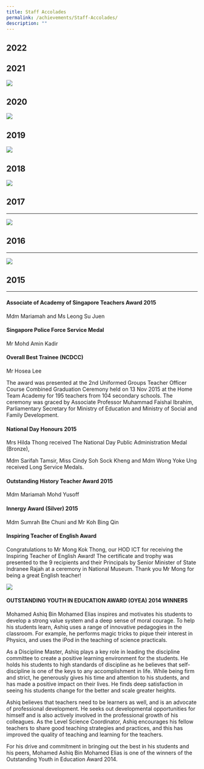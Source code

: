 ```yaml
---
title: Staff Accolades
permalink: /achievements/Staff-Accolades/
description: ""
---
```

## 2022

## 2021
![](/images/2021staff.png)

## 2020

![](/images/2020staff.png)

## 2019

![](/images/2019staff.png)

## 2018

![](/images/2018staff.png)

## 2017
----
![](/images/2017staff.png)

## 2016
----
![](/images/2016staff.png)

## 2015
----

#### **Associate of Academy of Singapore Teachers Award 2015**

Mdm Mariamah and Ms Leong Su Juen

  

#### **Singapore Police Force Service Medal**

Mr Mohd Amin Kadir

  

#### **Overall Best Trainee (NCDCC)**

Mr Hosea Lee 

The award was presented at the 2nd Uniformed Groups Teacher Officer Course Combined Graduation Ceremony held on 13 Nov 2015 at the Home Team Academy for 195 teachers from 104 secondary schools. The ceremony was graced by Associate Professor Muhammad Faishal Ibrahim, Parliamentary Secretary for Ministry of Education and Ministry of Social and Family Development. 

#### **National Day Honours 2015**

Mrs Hilda Thong received The National Day Public Administration Medal (Bronze),

Mdm Sarifah Tamsir, Miss Cindy Soh Sock Kheng and Mdm Wong Yoke Ung received Long Service Medals. 

#### **Outstanding History Teacher Award 2015**

Mdm Mariamah Mohd Yusoff

#### **Innergy Award (Silver) 2015**

Mdm Sumrah Bte Chuni and Mr Koh Bing Qin

#### **Inspiring Teacher of English Award**

Congratulations to Mr Mong Kok Thong, our HOD ICT for receiving the Inspiring Teacher of English Award! The certificate and trophy was presented to the 9 recipients and their Principals by Senior Minister of State Indranee Rajah at a ceremony in National Museum. Thank you Mr Mong for being a great English teacher!

![](/images/mr%20mong.jpg)

#### OUTSTANDING YOUTH IN EDUCATION AWARD (OYEA) 2014 WINNERS

Mohamed Ashiq Bin Mohamed Elias inspires and motivates his students to develop a strong value system and a deep sense of moral courage. To help his students learn, Ashiq uses a range of innovative pedagogies in the classroom. For example, he performs magic tricks to pique their interest in Physics, and uses the iPod in the teaching of science practicals.

  

As a Discipline Master, Ashiq plays a key role in leading the discipline committee to create a positive learning environment for the students. He holds his students to high standards of discipline as he believes that self-discipline is one of the keys to any accomplishment in life. While being firm and strict, he generously gives his time and attention to his students, and has made a positive impact on their lives. He finds deep satisfaction in seeing his students change for the better and scale greater heights.

  

Ashiq believes that teachers need to be learners as well, and is an advocate of professional development. He seeks out developmental opportunities for himself and is also actively involved in the professional growth of his colleagues. As the Level Science Coordinator, Ashiq encourages his fellow teachers to share good teaching strategies and practices, and this has improved the quality of teaching and learning for the teachers. 

  

For his drive and commitment in bringing out the best in his students and his peers, Mohamed Ashiq Bin Mohamed Elias is one of the winners of the Outstanding Youth in Education Award 2014.